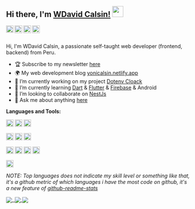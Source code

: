 ## Hi there, I'm [WDavid Calsin!](https://wdavidcalsin.netlify.app/) <img src="https://raw.githubusercontent.com/syedareehaquasar/syedareehaquasar/master/gifs/Hi.gif" width="30px">

<a href="https://codesandbox.io/u/wdavidcalsin" target="blank">
  <img align="left" alt="David Calsin | CodeSandbox" width="20px" src="https://cdn.svgporn.com/logos/codesandbox.svg" />
</a>
<a href="https://twitter.com/wdavidcalsin" target="blank">
  <img align="left" alt="David Calsin | Twitter" width="21px" src="https://cdn.svgporn.com/logos/twitter.svg" />
</a>
<a href="http://instagram.com/wdavidcalsin" target="blank">
  <img align="left" alt="David Calsin | Instagram" width="21px" src="https://image.flaticon.com/icons/svg/733/733558.svg" />
</a>
<a href="http://medium.com/@wdavidcalsin" target="blank">
  <img align="left" alt="David Calsin | Medium" width="21px" src="https://cdn.svgporn.com/logos/medium.svg" />
</a>

<br />
<br />

Hi, I'm WDavid Calsin, a passionate self-taught web developer (frontend, backend) from Peru.
<br />

- 🏆 Subscribe to my newsletter [here](https://yonicalsin.netlify.app/)
- 🌍 My web development blog [yonicalsin.netlify.app](https://wdavidcalsin.netlify.app/)
- 🔭 I’m currently working on my project [Dotenv Cloack](https://github.com/wdavidcalsin/dotenv-cloack)
- 🌱 I’m currently learning [Dart](https://dart.dev/) & [Flutter](https://flutter.dev/) & [Firebase](https://firebase.google.com/) & Android
- 👯 I’m looking to collaborate on [NestJs](https://github.com/nestjs/nest)
- 💬 Ask me about anything [here](https://github.com/yonicalsin/yonicalsin/issues)

**Languages and Tools:**

<code><img height="20" src="https://cdn.svgporn.com/logos/javascript.svg"></code>
<code><img height="20" src="https://cdn.svgporn.com/logos/typescript-icon.svg"></code>
<code><img height="20" src="https://cdn.svgporn.com/logos/react.svg"></code>
<!-- <code><img height="20" src="https://cdn.svgporn.com/logos/graphql.svg"></code> -->
<!-- <code><img height="20" src="https://cdn.svgporn.com/logos/nodejs-icon.svg"></code> -->
<!-- <code><img height="20" src="https://cdn.svgporn.com/logos/nextjs.svg"></code> -->
<!-- <code><img height="20" src="https://cdn.svgporn.com/logos/nestjs.svg"></code> -->
<code><img height="20" src="https://cdn.svgporn.com/logos/go.svg"></code>
<code><img height="20" src="https://cdn.svgporn.com/logos/gatsby.svg"></code>
<code><img height="20" src="https://cdn.svgporn.com/logos/php.svg"></code>
<!-- <code><img height="20" src="https://cdn.svgporn.com/logos/laravel.svg"></code> -->
<code><img height="20" src="https://cdn.svgporn.com/logos/sass.svg"></code>
<code><img height="20" src="https://cdn.svgporn.com/logos/figma.svg"></code>
<code><img height="20" src="https://cdn.svgporn.com/logos/mysql.svg"></code>
<code><img height="20" src="https://cdn.svgporn.com/logos/jquery.svg"></code>
<!-- <code><img height="20" src="https://cdn.svgporn.com/logos/apollostack.svg"></code> -->
<code><img height="20" src="https://cdn.svgporn.com/logos/vue.svg"></code>
<!-- <code><img height="20" src="https://cdn.svgporn.com/logos/flutter.svg"></code> -->
<!-- <code><img height="20" src="https://cdn.svgporn.com/logos/dart.svg"></code> -->

_NOTE: Top languages does not indicate my skill level or something like that, it's a github metric of which languages i have the most code on github, it's a new feature of [github-readme-stats](https://github.com/anuraghazra/github-readme-stats)_

<a href="https://github.com/wdavidcalsin">
  <img align="center" src="https://github-readme-stats.vercel.app/api/top-langs/?username=wdavidcalsin&layout=compact&theme=radical" />
</a>
<a href="https://github.com/wdavidcalsin">
  <img align="center" src="https://github-readme-stats.vercel.app/api?username=wdavidcalsin&show_icons=true&theme=radical&line_height=27&include_all_commits=true" alt="" />
</a>

<a href="https://github.com/nestjs/nest">
  <img align="center" src="https://github-readme-stats.vercel.app/api/pin/?username=nestjs&repo=nest&theme=radical" />
</a>    
<a href="https://github.com/react-hook-form/react-hook-form">
  <img align="center" src="https://github-readme-stats.vercel.app/api/pin/?username=react-hook-form&repo=react-hook-form&theme=radical" />
</a>
